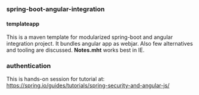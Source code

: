 ### spring-boot-angular-integration 

#### templateapp
This is a maven template for modularized spring-boot and angular integration project. It bundles angular app as webjar. Also few alternatives and tooling are discussed.
**Notes.mht** works best in IE.

### authentication
This is hands-on session for tutorial at: https://spring.io/guides/tutorials/spring-security-and-angular-js/